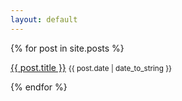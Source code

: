 ```yaml
---
layout: default
---
```


<div class="posts">
  {% for post in site.posts %}
    <p><a href="{{ site.baseurl }}{{ post.url }}">{{ post.title }}</a> <small><time datetime="{{ post.date | date_to_xmlschema }}">{{ post.date | date_to_string }}</time></small></p>
  {% endfor %}
</div>